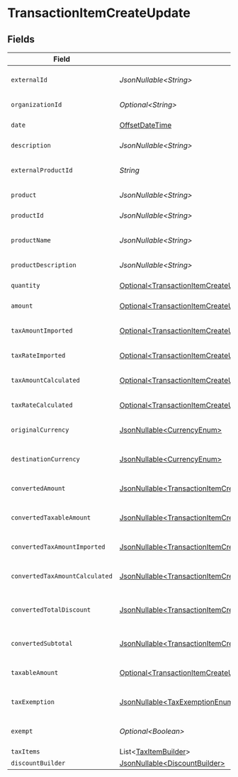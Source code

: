 # TransactionItemCreateUpdate


## Fields

| Field                                                                                                                                                        | Type                                                                                                                                                         | Required                                                                                                                                                     | Description                                                                                                                                                  |
| ------------------------------------------------------------------------------------------------------------------------------------------------------------ | ------------------------------------------------------------------------------------------------------------------------------------------------------------ | ------------------------------------------------------------------------------------------------------------------------------------------------------------ | ------------------------------------------------------------------------------------------------------------------------------------------------------------ |
| `externalId`                                                                                                                                                 | *JsonNullable\<String>*                                                                                                                                      | :heavy_minus_sign:                                                                                                                                           | External item identifier.                                                                                                                                    |
| `organizationId`                                                                                                                                             | *Optional\<String>*                                                                                                                                          | :heavy_check_mark:                                                                                                                                           | Organization identifier.                                                                                                                                     |
| `date`                                                                                                                                                       | [OffsetDateTime](https://docs.oracle.com/javase/8/docs/api/java/time/OffsetDateTime.html)                                                                    | :heavy_check_mark:                                                                                                                                           | Date/time of item.                                                                                                                                           |
| `description`                                                                                                                                                | *JsonNullable\<String>*                                                                                                                                      | :heavy_minus_sign:                                                                                                                                           | Item description                                                                                                                                             |
| `externalProductId`                                                                                                                                          | *String*                                                                                                                                                     | :heavy_check_mark:                                                                                                                                           | External product identifier.                                                                                                                                 |
| `product`                                                                                                                                                    | *JsonNullable\<String>*                                                                                                                                      | :heavy_minus_sign:                                                                                                                                           | Product name                                                                                                                                                 |
| `productId`                                                                                                                                                  | *JsonNullable\<String>*                                                                                                                                      | :heavy_minus_sign:                                                                                                                                           | Product identifier.                                                                                                                                          |
| `productName`                                                                                                                                                | *JsonNullable\<String>*                                                                                                                                      | :heavy_minus_sign:                                                                                                                                           | Product name (detailed)                                                                                                                                      |
| `productDescription`                                                                                                                                         | *JsonNullable\<String>*                                                                                                                                      | :heavy_minus_sign:                                                                                                                                           | Product description                                                                                                                                          |
| `quantity`                                                                                                                                                   | [Optional\<TransactionItemCreateUpdateQuantity>](../../models/components/TransactionItemCreateUpdateQuantity.md)                                             | :heavy_minus_sign:                                                                                                                                           | Quantity of item.                                                                                                                                            |
| `amount`                                                                                                                                                     | [Optional\<TransactionItemCreateUpdateAmount>](../../models/components/TransactionItemCreateUpdateAmount.md)                                                 | :heavy_minus_sign:                                                                                                                                           | Item amount.                                                                                                                                                 |
| `taxAmountImported`                                                                                                                                          | [Optional\<TransactionItemCreateUpdateTaxAmountImported>](../../models/components/TransactionItemCreateUpdateTaxAmountImported.md)                           | :heavy_minus_sign:                                                                                                                                           | Imported tax amount for the item.                                                                                                                            |
| `taxRateImported`                                                                                                                                            | [Optional\<TransactionItemCreateUpdateTaxRateImported>](../../models/components/TransactionItemCreateUpdateTaxRateImported.md)                               | :heavy_minus_sign:                                                                                                                                           | Imported tax rate.                                                                                                                                           |
| `taxAmountCalculated`                                                                                                                                        | [Optional\<TransactionItemCreateUpdateTaxAmountCalculated>](../../models/components/TransactionItemCreateUpdateTaxAmountCalculated.md)                       | :heavy_minus_sign:                                                                                                                                           | Calculated tax amount for the item.                                                                                                                          |
| `taxRateCalculated`                                                                                                                                          | [Optional\<TransactionItemCreateUpdateTaxRateCalculated>](../../models/components/TransactionItemCreateUpdateTaxRateCalculated.md)                           | :heavy_minus_sign:                                                                                                                                           | Calculated tax rate.                                                                                                                                         |
| `originalCurrency`                                                                                                                                           | [JsonNullable\<CurrencyEnum>](../../models/components/CurrencyEnum.md)                                                                                       | :heavy_minus_sign:                                                                                                                                           | Original currency code.                                                                                                                                      |
| `destinationCurrency`                                                                                                                                        | [JsonNullable\<CurrencyEnum>](../../models/components/CurrencyEnum.md)                                                                                       | :heavy_minus_sign:                                                                                                                                           | Destination currency code.                                                                                                                                   |
| `convertedAmount`                                                                                                                                            | [JsonNullable\<TransactionItemCreateUpdateConvertedAmount>](../../models/components/TransactionItemCreateUpdateConvertedAmount.md)                           | :heavy_minus_sign:                                                                                                                                           | Converted item amount.                                                                                                                                       |
| `convertedTaxableAmount`                                                                                                                                     | [JsonNullable\<TransactionItemCreateUpdateConvertedTaxableAmount>](../../models/components/TransactionItemCreateUpdateConvertedTaxableAmount.md)             | :heavy_minus_sign:                                                                                                                                           | Converted taxable amount.                                                                                                                                    |
| `convertedTaxAmountImported`                                                                                                                                 | [JsonNullable\<TransactionItemCreateUpdateConvertedTaxAmountImported>](../../models/components/TransactionItemCreateUpdateConvertedTaxAmountImported.md)     | :heavy_minus_sign:                                                                                                                                           | Converted imported tax amount.                                                                                                                               |
| `convertedTaxAmountCalculated`                                                                                                                               | [JsonNullable\<TransactionItemCreateUpdateConvertedTaxAmountCalculated>](../../models/components/TransactionItemCreateUpdateConvertedTaxAmountCalculated.md) | :heavy_minus_sign:                                                                                                                                           | Converted calculated tax amount                                                                                                                              |
| `convertedTotalDiscount`                                                                                                                                     | [JsonNullable\<TransactionItemCreateUpdateConvertedTotalDiscount>](../../models/components/TransactionItemCreateUpdateConvertedTotalDiscount.md)             | :heavy_minus_sign:                                                                                                                                           | Converted total discount amount.                                                                                                                             |
| `convertedSubtotal`                                                                                                                                          | [JsonNullable\<TransactionItemCreateUpdateConvertedSubtotal>](../../models/components/TransactionItemCreateUpdateConvertedSubtotal.md)                       | :heavy_minus_sign:                                                                                                                                           | Converted subtotal amount.                                                                                                                                   |
| `taxableAmount`                                                                                                                                              | [Optional\<TransactionItemCreateUpdateTaxableAmount>](../../models/components/TransactionItemCreateUpdateTaxableAmount.md)                                   | :heavy_minus_sign:                                                                                                                                           | Taxable amount for the item.                                                                                                                                 |
| `taxExemption`                                                                                                                                               | [JsonNullable\<TaxExemptionEnum>](../../models/components/TaxExemptionEnum.md)                                                                               | :heavy_minus_sign:                                                                                                                                           | Tax exemption status.                                                                                                                                        |
| `exempt`                                                                                                                                                     | *Optional\<Boolean>*                                                                                                                                         | :heavy_minus_sign:                                                                                                                                           | Indicates if the item is exempt.                                                                                                                             |
| `taxItems`                                                                                                                                                   | List\<[TaxItemBuilder](../../models/components/TaxItemBuilder.md)>                                                                                           | :heavy_minus_sign:                                                                                                                                           | N/A                                                                                                                                                          |
| `discountBuilder`                                                                                                                                            | [JsonNullable\<DiscountBuilder>](../../models/components/DiscountBuilder.md)                                                                                 | :heavy_minus_sign:                                                                                                                                           | N/A                                                                                                                                                          |